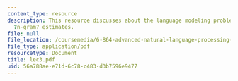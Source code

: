 ```yaml
---
content_type: resource
description: This resource discusses about the language modeling problem, and smoothed
  ?n-gram? estimates.
file: null
file_location: /coursemedia/6-864-advanced-natural-language-processing-fall-2005/56a788aee71d6c78c483d3b7596e9477_lec3.pdf
file_type: application/pdf
resourcetype: Document
title: lec3.pdf
uid: 56a788ae-e71d-6c78-c483-d3b7596e9477
---
```

